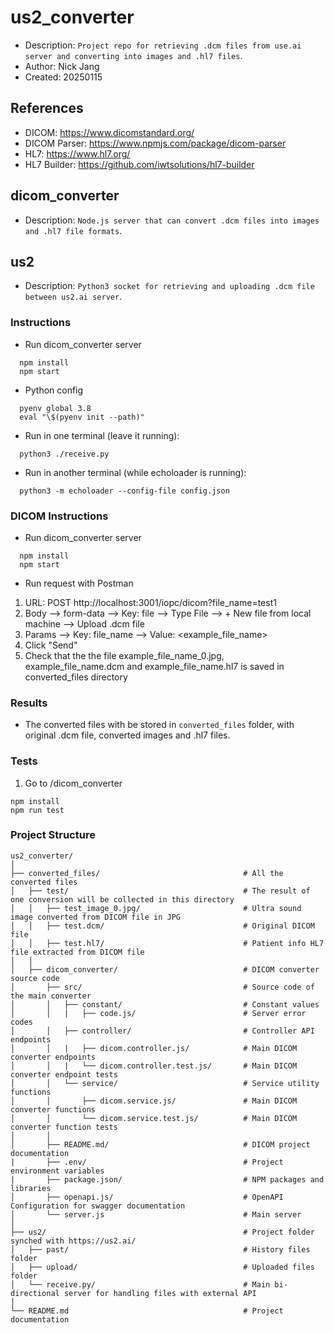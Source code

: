 # us2_converter

- Description: `Project repo for retrieving .dcm files from use.ai server and converting into images and .hl7 files`.
- Author: Nick Jang
- Created: 20250115

## References

- DICOM: https://www.dicomstandard.org/
- DICOM Parser: https://www.npmjs.com/package/dicom-parser
- HL7: https://www.hl7.org/
- HL7 Builder: https://github.com/iwtsolutions/hl7-builder

## dicom_converter

- Description: `Node.js server that can convert .dcm files into images and .hl7 file formats`.

## us2

- Description: `Python3 socket for retrieving and uploading .dcm file between us2.ai server`.

### Instructions

- Run dicom_converter server

```
  npm install
  npm start
```

- Python config

```
  pyenv global 3.8
  eval "\$(pyenv init --path)"
```

- Run in one terminal (leave it running):

```
  python3 ./receive.py
```

- Run in another terminal (while echoloader is running):

```
  python3 -m echoloader --config-file config.json
```

### DICOM Instructions

- Run dicom_converter server

```
  npm install
  npm start
```

- Run request with Postman

1. URL: POST http://localhost:3001/iopc/dicom?file_name=test1
2. Body --> form-data --> Key: file --> Type File --> + New file from local machine --> Upload .dcm file
3. Params --> Key: file_name --> Value: <example_file_name>
4. Click "Send"
5. Check that the the file example_file_name_0.jpg, example_file_name.dcm and example_file_name.hl7 is saved in converted_files directory

### Results

- The converted files with be stored in `converted_files` folder, with original .dcm file, converted images and .hl7 files.

### Tests
1. Go to /dicom_converter
```
npm install
npm run test
```

### Project Structure

```
us2_converter/
│
├── converted_files/                                # All the converted files
│   ├── test/                                       # The result of one conversion will be collected in this directory
│   │   ├── test_image_0.jpg/                       # Ultra sound image converted from DICOM file in JPG
│   │   ├── test.dcm/                               # Original DICOM file
│   │   ├── test.hl7/                               # Patient info HL7 file extracted from DICOM file
│   │
│   ├── dicom_converter/                            # DICOM converter source code
│       ├── src/                                    # Source code of the main converter
│       │   ├── constant/                           # Constant values
│       │   |   ├── code.js/                        # Server error codes
│       │   ├── controller/                         # Controller API endpoints
│       │   |   ├── dicom.controller.js/            # Main DICOM converter endpoints
│       │   |   └── dicom.controller.test.js/       # Main DICOM converter endpoint tests
│       │   └── service/                            # Service utility functions
│       │       ├── dicom.service.js/               # Main DICOM converter functions
│       │       └── dicom.service.test.js/          # Main DICOM converter function tests
│       │
│       ├── README.md/                              # DICOM project documentation
|       ├── .env/                                   # Project environment variables
|       ├── package.json/                           # NPM packages and libraries
│       ├── openapi.js/                             # OpenAPI Configuration for swagger documentation
│       └── server.js                               # Main server
│
├── us2/                                            # Project folder synched with https://us2.ai/
│   ├── past/                                       # History files folder
│   ├── upload/                                     # Uploaded files folder
│   └── receive.py/                                 # Main bi-directional server for handling files with external API
│
└── README.md                                       # Project documentation
```
